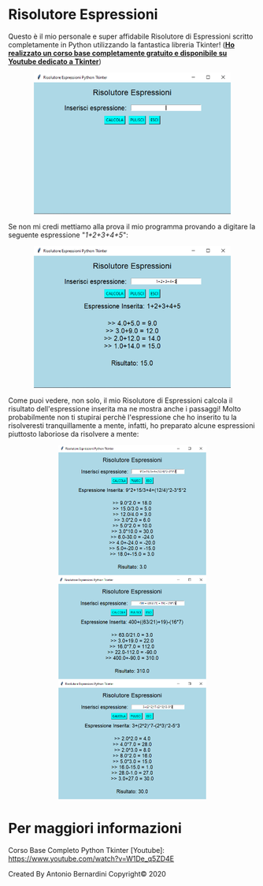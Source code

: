 # Risolutore Espressioni

Questo è il mio personale e super affidabile Risolutore di Espressioni scritto completamente in Python utilizzando la fantastica libreria Tkinter! (**[Ho realizzato un corso base completamente gratuito e disponibile su Youtube dedicato a Tkinter](https://www.youtube.com/watch?v=W1De_q5ZD4E)**)

<p align="center">
  <img width="400" heigth="400" src="images/1.PNG">
</p>

Se non mi credi mettiamo alla prova il mio programma provando a digitare la seguente espressione "_1+2+3+4+5_":

<p align="center">
  <img width="400" heigth="400" src="images/2.PNG">
</p>

Come puoi vedere, non solo, il mio Risolutore di Espressioni calcola il risultato dell'espressione inserita ma ne mostra anche i passaggi!
Molto probabilmente non ti stupirai perchè l'espressione che ho inserito tu la risolveresti tranquillamente a mente, infatti, ho preparato alcune espressioni piuttosto laboriose da risolvere a mente:

<p align="center">
  <img width="300" heigth="300" src="images/3.PNG">
  <img width="300" heigth="300" src="images/4.PNG">
  <img width="300" heigth="300" src="images/5.PNG">
</p>

# Per maggiori informazioni

Corso Base Completo Python Tkinter [Youtube]: https://www.youtube.com/watch?v=W1De_q5ZD4E

Created By Antonio Bernardini Copyright© 2020
